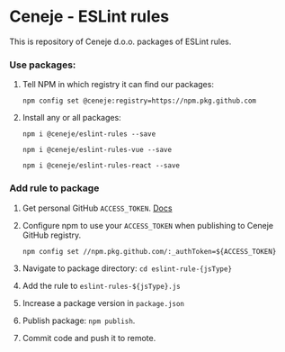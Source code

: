 #  Ceneje - ESLint rules

This is repository of Ceneje d.o.o. packages of ESLint rules. 

### Use packages:

1. Tell NPM in which registry it can find our packages:
    
    ```
    npm config set @ceneje:registry=https://npm.pkg.github.com

    ```

2. Install any or all packages:

    `npm i @ceneje/eslint-rules --save`
    
    `npm i @ceneje/eslint-rules-vue --save`
    
    `npm i @ceneje/eslint-rules-react --save`

### Add rule to package

1. Get personal GitHub `ACCESS_TOKEN`. [Docs](https://docs.github.com/en/authentication/keeping-your-account-and-data-secure/creating-a-personal-access-token#creating-a-fine-grained-personal-access-token)
2. Configure npm to use your `ACCESS_TOKEN` when publishing to Ceneje GitHub registry.

   ```
   npm config set //npm.pkg.github.com/:_authToken=${ACCESS_TOKEN}
   ```

3. Navigate to package directory: `cd eslint-rule-{jsType}`
4. Add the rule to `eslint-rules-${jsType}.js`
5. Increase a package version in `package.json`
6. Publish package: `npm publish`.
7. Commit code and push it to remote.
